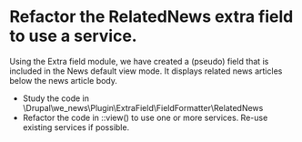 # Refactor the RelatedNews extra field to use a service.

Using the Extra field module, we have created a (pseudo) field that is included
in the News default view mode. It displays related news articles below the news
article body.

- Study the code in \Drupal\we_news\Plugin\ExtraField\FieldFormatter\RelatedNews
- Refactor the code in ::view() to use one or more services. Re-use existing services if possible.
